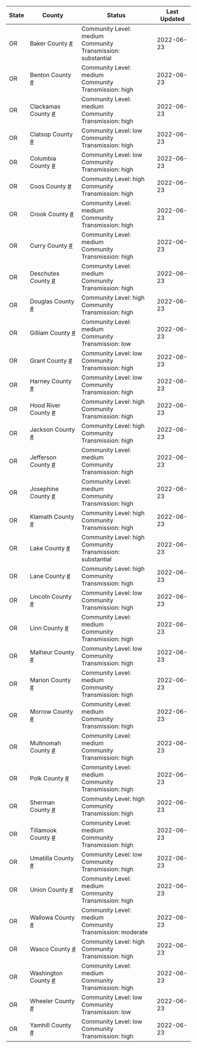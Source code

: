 State | County | Status | Last Updated
--- | --- | --- | --- 
OR | Baker County <a href="#baker_county">#</a> | <a name="baker_county"></a>Community Level: medium<br/>Community Transmission: substantial | 2022-06-23
OR | Benton County <a href="#benton_county">#</a> | <a name="benton_county"></a>Community Level: medium<br/>Community Transmission: high | 2022-06-23
OR | Clackamas County <a href="#clackamas_county">#</a> | <a name="clackamas_county"></a>Community Level: medium<br/>Community Transmission: high | 2022-06-23
OR | Clatsop County <a href="#clatsop_county">#</a> | <a name="clatsop_county"></a>Community Level: low<br/>Community Transmission: high | 2022-06-23
OR | Columbia County <a href="#columbia_county">#</a> | <a name="columbia_county"></a>Community Level: low<br/>Community Transmission: high | 2022-06-23
OR | Coos County <a href="#coos_county">#</a> | <a name="coos_county"></a>Community Level: high<br/>Community Transmission: high | 2022-06-23
OR | Crook County <a href="#crook_county">#</a> | <a name="crook_county"></a>Community Level: medium<br/>Community Transmission: high | 2022-06-23
OR | Curry County <a href="#curry_county">#</a> | <a name="curry_county"></a>Community Level: medium<br/>Community Transmission: high | 2022-06-23
OR | Deschutes County <a href="#deschutes_county">#</a> | <a name="deschutes_county"></a>Community Level: medium<br/>Community Transmission: high | 2022-06-23
OR | Douglas County <a href="#douglas_county">#</a> | <a name="douglas_county"></a>Community Level: high<br/>Community Transmission: high | 2022-06-23
OR | Gilliam County <a href="#gilliam_county">#</a> | <a name="gilliam_county"></a>Community Level: medium<br/>Community Transmission: low | 2022-06-23
OR | Grant County <a href="#grant_county">#</a> | <a name="grant_county"></a>Community Level: low<br/>Community Transmission: high | 2022-06-23
OR | Harney County <a href="#harney_county">#</a> | <a name="harney_county"></a>Community Level: low<br/>Community Transmission: high | 2022-06-23
OR | Hood River County <a href="#hood_river_county">#</a> | <a name="hood_river_county"></a>Community Level: high<br/>Community Transmission: high | 2022-06-23
OR | Jackson County <a href="#jackson_county">#</a> | <a name="jackson_county"></a>Community Level: high<br/>Community Transmission: high | 2022-06-23
OR | Jefferson County <a href="#jefferson_county">#</a> | <a name="jefferson_county"></a>Community Level: medium<br/>Community Transmission: high | 2022-06-23
OR | Josephine County <a href="#josephine_county">#</a> | <a name="josephine_county"></a>Community Level: medium<br/>Community Transmission: high | 2022-06-23
OR | Klamath County <a href="#klamath_county">#</a> | <a name="klamath_county"></a>Community Level: high<br/>Community Transmission: high | 2022-06-23
OR | Lake County <a href="#lake_county">#</a> | <a name="lake_county"></a>Community Level: high<br/>Community Transmission: substantial | 2022-06-23
OR | Lane County <a href="#lane_county">#</a> | <a name="lane_county"></a>Community Level: high<br/>Community Transmission: high | 2022-06-23
OR | Lincoln County <a href="#lincoln_county">#</a> | <a name="lincoln_county"></a>Community Level: low<br/>Community Transmission: high | 2022-06-23
OR | Linn County <a href="#linn_county">#</a> | <a name="linn_county"></a>Community Level: medium<br/>Community Transmission: high | 2022-06-23
OR | Malheur County <a href="#malheur_county">#</a> | <a name="malheur_county"></a>Community Level: low<br/>Community Transmission: high | 2022-06-23
OR | Marion County <a href="#marion_county">#</a> | <a name="marion_county"></a>Community Level: medium<br/>Community Transmission: high | 2022-06-23
OR | Morrow County <a href="#morrow_county">#</a> | <a name="morrow_county"></a>Community Level: medium<br/>Community Transmission: high | 2022-06-23
OR | Multnomah County <a href="#multnomah_county">#</a> | <a name="multnomah_county"></a>Community Level: medium<br/>Community Transmission: high | 2022-06-23
OR | Polk County <a href="#polk_county">#</a> | <a name="polk_county"></a>Community Level: medium<br/>Community Transmission: high | 2022-06-23
OR | Sherman County <a href="#sherman_county">#</a> | <a name="sherman_county"></a>Community Level: high<br/>Community Transmission: high | 2022-06-23
OR | Tillamook County <a href="#tillamook_county">#</a> | <a name="tillamook_county"></a>Community Level: medium<br/>Community Transmission: high | 2022-06-23
OR | Umatilla County <a href="#umatilla_county">#</a> | <a name="umatilla_county"></a>Community Level: low<br/>Community Transmission: high | 2022-06-23
OR | Union County <a href="#union_county">#</a> | <a name="union_county"></a>Community Level: medium<br/>Community Transmission: high | 2022-06-23
OR | Wallowa County <a href="#wallowa_county">#</a> | <a name="wallowa_county"></a>Community Level: medium<br/>Community Transmission: moderate | 2022-06-23
OR | Wasco County <a href="#wasco_county">#</a> | <a name="wasco_county"></a>Community Level: high<br/>Community Transmission: high | 2022-06-23
OR | Washington County <a href="#washington_county">#</a> | <a name="washington_county"></a>Community Level: medium<br/>Community Transmission: high | 2022-06-23
OR | Wheeler County <a href="#wheeler_county">#</a> | <a name="wheeler_county"></a>Community Level: low<br/>Community Transmission: low | 2022-06-23
OR | Yamhill County <a href="#yamhill_county">#</a> | <a name="yamhill_county"></a>Community Level: low<br/>Community Transmission: high | 2022-06-23
